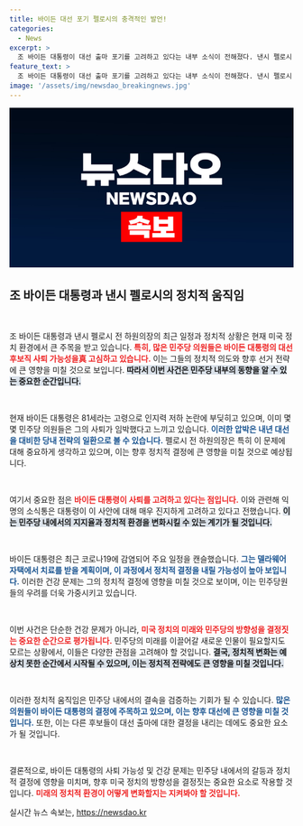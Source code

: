 ```yaml
---
title: 바이든 대선 포기 펠로시의 충격적인 발언!
categories:
  - News
excerpt: >
  조 바이든 대통령이 대선 출마 포기를 고려하고 있다는 내부 소식이 전해졌다. 낸시 펠로시 전 하원의장은 민주당 의원들에게 그의 사퇴가 임박했다고 언급하며 압박이 커지고 있다고 고백했다. 81세 바이든, 과연 어떤 결단을 내릴까?
feature_text: >
  조 바이든 대통령이 대선 출마 포기를 고려하고 있다는 내부 소식이 전해졌다. 낸시 펠로시 전 하원의장은 민주당 의원들에게 그의 사퇴가 임박했다고 언급하며 압박이 커지고 있다고 고백했다. 81세 바이든, 과연 어떤 결단을 내릴까?
image: '/assets/img/newsdao_breakingnews.jpg'
---
```


<p><img src="/assets/img/newsdao_breakingnews.jpg" alt="koreaapp 속보" /></p>

<h2 data-ke-size="size26">조 바이든 대통령과 낸시 펠로시의 정치적 움직임</h2>

<p data-ke-size="size16">&nbsp;</p>

<p>조 바이든 대통령과 낸시 펠로시 전 하원의장의 최근 일정과 정치적 상황은 현재 미국 정치 환경에서 큰 주목을 받고 있습니다. <b><span style="color: #ee2323;">특히, 많은 민주당 의원들은 바이든 대통령의 대선 후보직 사퇴 가능성을真 고심하고 있습니다.</span></b> 이는 그들의 정치적 의도와 향후 선거 전략에 큰 영향을 미칠 것으로 보입니다. <b><span style="background-color: #21538527;">따라서 이번 사건은 민주당 내부의 동향을 알 수 있는 중요한 순간입니다.</span></b> </p>

<p data-ke-size="size16">&nbsp;</p>

<p>현재 바이든 대통령은 81세라는 고령으로 인지력 저하 논란에 부딪히고 있으며, 이미 몇몇 민주당 의원들은 그의 사퇴가 임박했다고 느끼고 있습니다. <b><span style="color: #1a5490;">이러한 압박은 내년 대선을 대비한 당내 전략의 일환으로 볼 수 있습니다.</span></b> 펠로시 전 하원의장은 특히 이 문제에 대해 중요하게 생각하고 있으며, 이는 향후 정치적 결정에 큰 영향을 미칠 것으로 예상됩니다.</p>

<p data-ke-size="size16">&nbsp;</p>

<p>여기서 중요한 점은 <b><span style="color: #ee2323;">바이든 대통령이 사퇴를 고려하고 있다는 점입니다.</span></b> 이와 관련해 익명의 소식통은 대통령이 이 사안에 대해 매우 진지하게 고려하고 있다고 전했습니다. <b><span style="background-color: #21538527;">이는 민주당 내에서의 지지율과 정치적 환경을 변화시킬 수 있는 계기가 될 것입니다.</span></b> </p>

<p data-ke-size="size16">&nbsp;</p>

<p>바이든 대통령은 최근 코로나19에 감염되어 주요 일정을 캔슬했습니다. <b><span style="color: #1a5490;">그는 델라웨어 자택에서 치료를 받을 계획이며, 이 과정에서 정치적 결정을 내릴 가능성이 높아 보입니다.</span></b> 이러한 건강 문제는 그의 정치적 결정에 영향을 미칠 것으로 보이며, 이는 민주당원들의 우려를 더욱 가중시키고 있습니다.</p>

<p data-ke-size="size16">&nbsp;</p>

<p>이번 사건은 단순한 건강 문제가 아니라, <b><span style="color: #ee2323;">미국 정치의 미래와 민주당의 방향성을 결정짓는 중요한 순간으로 평가됩니다.</span></b> 민주당의 미래를 이끌어갈 새로운 인물이 필요할지도 모르는 상황에서, 이들은 다양한 관점을 고려해야 할 것입니다. <b><span style="background-color: #21538527;">결국, 정치적 변화는 예상치 못한 순간에서 시작될 수 있으며, 이는 정치적 전략에도 큰 영향을 미칠 것입니다.</span></b></p>

<p data-ke-size="size16">&nbsp;</p>

<p>이러한 정치적 움직임은 민주당 내에서의 결속을 검증하는 기회가 될 수 있습니다. <b><span style="color: #1a5490;">많은 의원들이 바이든 대통령의 결정에 주목하고 있으며, 이는 향후 대선에 큰 영향을 미칠 것입니다.</span></b> 또한, 이는 다른 후보들이 대선 출마에 대한 결정을 내리는 데에도 중요한 요소가 될 것입니다.</p>

<p data-ke-size="size16">&nbsp;</p>

<p>결론적으로, 바이든 대통령의 사퇴 가능성 및 건강 문제는 민주당 내에서의 갈등과 정치적 결정에 영향을 미치며, 향후 미국 정치의 방향성을 결정짓는 중요한 요소로 작용할 것입니다. <b><span style="color: #ee2323;">미래의 정치적 환경이 어떻게 변화할지는 지켜봐야 할 것입니다.</span></b></p>
실시간 뉴스 속보는, <a href="https://newsdao.kr" rel="dofollow">https://newsdao.kr</a>


